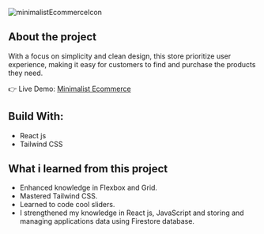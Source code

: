 ![minimalistEcommerceIcon](https://github.com/luk-aa/minimalist-ecommerce/assets/86773254/be1e917a-2999-42a5-860e-6656f8fe004f)

## About the project
With a focus on simplicity and clean design, this store prioritize user experience, making it easy for customers to find and purchase the products they need.

👉 Live Demo: [Minimalist Ecommerce](https://minimalist-ecommerce-shgh.vercel.app/)

## Build With:
- React js
- Tailwind CSS

## What i learned from this project
- Enhanced knowledge in Flexbox and Grid.
- Mastered Tailwind CSS.
- Learned to code cool sliders.
- I strengthened my knowledge in React js, JavaScript and storing and managing applications data using Firestore database.

